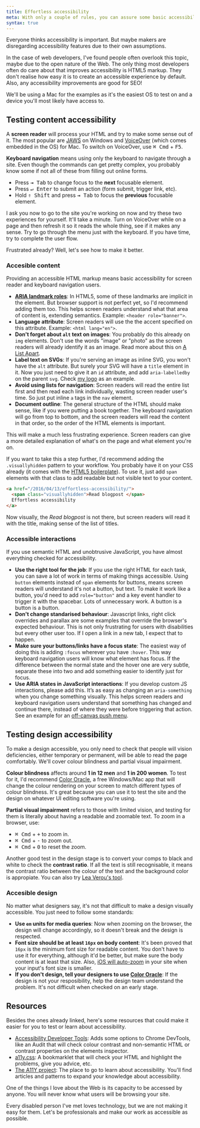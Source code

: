 ```yaml
---
title: Effortless accessibility
meta: With only a couple of rules, you can assure some basic accessibility.
syntax: true
---
```


Everyone thinks accessibility is important. But maybe makers are disregarding accessibility features due to their own assumptions.

In the case of web developers, I've found people often overlook this topic, maybe due to the open nature of the Web. The only thing most developers often do care about that improves accessibility is HTML5 markup. They don't realise how easy it is to create an accessible experience by default. Also, any accessibility improvements are good for SEO! 

We'll be using a Mac for the examples as it's the easiest OS to test on and a device you'll most likely have access to.

## Testing content accessibility

A **screen reader** will process your HTML and try to make some sense out of it. The most popular are [JAWS](http://www.freedomscientific.com/Products/Blindness/JAWS) on Windows and [VoiceOver](http://www.apple.com/accessibility/osx/voiceover/) (which comes embedded in the OS) for Mac. To switch on VoiceOver, use <kbd>&#8984; Cmd</kbd> + <kbd>F5</kbd>.

**Keyboard navigation** means using only the keyboard to navigate through a site. Even though the commands can get pretty complex, you probably know some if not all of these from filling out online forms.

- Press <kbd>&#8677; Tab</kbd> to change focus to the **next** focusable element.
- Press <kbd>&crarr; Enter</kbd> to submit an action (form submit, trigger link, etc).
- Hold <kbd>&uArr; Shift</kbd> and press <kbd>&#8677; Tab</kbd> to focus the **previous** focusable element.

I ask you now to go to the site you're working on now and try these two experiences for yourself. It'll take a minute. Turn on VoiceOver while on a page and then refresh it so it reads the whole thing, see if it makes any sense. Try to go through the menu just with the keyboard. If you have time, try to complete the user flow. 

Frustrated already? Well, let's see how to make it better.


### Accesible content

Providing an accessible HTML markup means basic accessibility for screen reader and keyboard navigation users.

- **[ARIA landmark roles](http://alistapart.com/column/wai-finding-with-aria-landmark-roles)**: In HTML5, some of these landmarks are implicit in the element. But browser support is not perfect yet, so I'd recommend adding them too. This helps screen readers understand what that area of content is, extending semantics. Example: `<header role="banner">`. 
- **Language attribute**: Screen readers will use the the accent specified on this attribute. Example: `<html lang="en">`.
- **Don't forget about `alt` text on images**: You probably do this already on `img` elements. Don't use the words "image" or "photo" as the screen readers will already identify it as an image. Read more about this on [A List Apart](http://alistapart.com/blog/post/on-alt-text).
- **Label text on SVGs**: If you're serving an image as inline SVG, you won't have the `alt` attribute. But surely your SVG will have a `title` element in it. Now you just need to give it an `id` attribute, and add `aria-labelledby` on the parent `svg`. Check [my logo](https://github.com/jaicab/jaicab.github.io/blob/master/images/logo.svg?short_path=49c7b03) as an example.
- **Avoid using lists for navigation**: Screen readers will read the entire list first and then read each link individually, wasting screen reader user's time. So just put inline `a` tags in the `nav` element.
- **Document outline**: The general structure of the HTML should make sense, like if you were putting a book together. The keyboard navigation will go from top to bottom, and the screen readers will read the content in that order, so the order of the HTML elements is important.

This will make a much less frustrating experience. Screen readers can give a more detailed explanation of what's on the page and what element you're on. 

If you want to take this a step further, I'd recommend adding the `.visuallyhidden` pattern to your workflow. You probably have it on your CSS already (it comes with the [HTML5 boilerplate](https://github.com/h5bp/html5-boilerplate/blob/master/src/css/main.css#L124)). To use it, just add `span` elements with that class to add readable but not visible text to your content. 

```html
<a href="/2016/04/13/effortless-accessibility/">
  <span class="visuallyhidden">Read blogpost </span>
  Effortless accessibility
</a>
```

Now visually, the _Read blogpost_ is not there, but screen readers will read it with the title, making sense of the list of titles.


### Accessible interactions

If you use semantic HTML and unobtrusive JavaScript, you have almost everything checked for accessibility.

- **Use the right tool for the job**: If you use the right HTML for each task, you can save a lot of work in terms of making things accessible. Using `button` elements instead of `span` elements for buttons, means screen readers will understand it's not a button, but text. To make it work like a button, you'd need to add `role="button"` and a key event handler to trigger it with the spacebar. Lots of unnecessary work. A button is a button is a button.
- **Don't change standarised behaviour**: Javascript links, right click overrides and parallax are some examples that override the browser's expected behaviour. This is not only frustrating for users with disabilities but every other user too. If I open a link in a new tab, I expect that to happen. 
- **Make sure your buttons/links have a focus state**: The easiest way of doing this is adding `:focus` wherever you have `:hover`. This way keyboard navigation users will know what element has focus. If the difference between the normal state and the hover one are very subtle, separate these into two and add something easier to identify just for focus.
- **Use ARIA states in JavaScript interactions**: If you develop custom JS interactions, please add this. It’s as easy as changing an `aria-something` when you change something visually. This helps screen readers and keyboard navigation users understand that something has changed and continue there, instead of where they were before triggering that action. See an example for an [off-canvas push menu](http://codepen.io/grayghostvisuals/pen/IkmGF). 


## Testing design accessibility

To make a design accessible, you only need to check that people will vision deficiencies, either temporary or permanent, will be able to read the page comfortably. We'll cover colour blindness and partial visual impairment.

**Colour blindness** affects around **1 in 12 men** and **1 in 200 women**. To test for it, I'd recommend [Color Oracle](http://colororacle.org/), a free Windows/Mac app that will change the colour rendering on your screen to match different types of colour blindness. It's great because you can use it to test the site and the design on whatever UI editing software you're using.

**Partial visual impairment** refers to those with limited vision, and testing for them is literally about having a readable and zoomable text. To zoom in a browser, use:

- <kbd>&#8984; Cmd</kbd> + <kbd>+</kbd> to zoom in.
- <kbd>&#8984; Cmd</kbd> + <kbd>-</kbd> to zoom out.
- <kbd>&#8984; Cmd</kbd> + <kbd>0</kbd> to reset the zoom.

Another good test in the design stage is to convert your comps to black and white to check the **contrast ratio**. If all the text is still recognisable, it means the contrast ratio between the colour of the text and the background color is appropiate. You can also try [Lea Verou's tool](http://leaverou.github.io/contrast-ratio/).


### Accesible design
No matter what designers say, it's not that difficult to make a design visually accessible. You just need to follow some standards:

- **Use `em` units for media queries**: Now when zooming on the browser, the design will change accordingly, so it doesn't break and the design is respected.
- **Font size should be at least `16px` on body content**: It's been proved that `16px` is the minimum font size for readable content. You don't have to use it for everything, although it'd be better, but make sure the body content is at least that size. Also, [iOS will auto-zoom](http://stackoverflow.com/questions/2989263/disable-auto-zoom-in-input-text-tag-safari-on-iphone) in your site when your input's font size is smaller.
- **If you don't design, tell your designers to use [Color Oracle](http://colororacle.org/)**: If the design is not your resposibility, help the design team understand the problem. It's not difficult when checked on an early stage.


## Resources

Besides the ones already linked, here's some resources that could make it easier for you to test or learn about accessibility.

- [Accessibility Developer Tools](https://chrome.google.com/webstore/detail/accessibility-developer-t/fpkknkljclfencbdbgkenhalefipecmb): Adds some options to Chrome DevTools, like an Audit that will check colour contrast and non-semantic HTML or contrast properties on the elements inspector.
- [a11y.css](https://ffoodd.github.io/a11y.css/): A bookmarklet that will check your HTML and highlight the problems, give you advice, etc.
- [The A11Y project](http://a11yproject.com/): The place to go to learn about accessibility. You'll find articles and patterns to expand your knowledge about accessibility.


One of the things I love about the Web is its capacity to be accessed by anyone. You will never know what users will be browsing your site. 

Every disabled person I've met loves technology, but we are not making it easy for them. Let's be professionals and make our work as accessible as possible.
